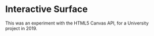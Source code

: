# Interactive Surface

This was an experiment with the HTML5 Canvas API, for a University project in 2019.